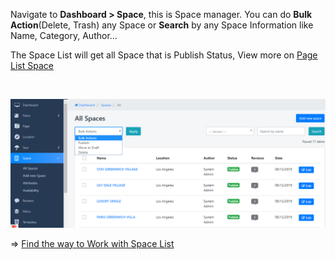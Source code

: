 <p>Navigate to <strong>Dashboard &gt; Space</strong>, this is Space manager. You can do <strong>Bulk Action</strong>(Delete, Trash) any Space or <strong>Search</strong> by any Space Information like Name, Category, Author...</p>
<p>The Space List will get all Space that is Publish Status, View more on <a href="https://www.bookingcore.org/space" target="_blank" rel="noopener">Page List Space</a></p>
<p>&nbsp;</p>
<p><img src="/assets/images/9786fca670e30ac0a768b526cc93dd8e.png" /></p>
<p>=&gt; <a href="http://docs.bookingcore.org/#block-space" target="_blank" rel="noopener">Find the way to Work with Space List</a></p>